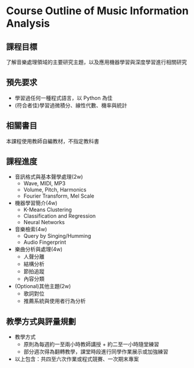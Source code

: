 # Course Outline of Music Information Analysis

## 課程目標

了解音樂處理領域的主要研究主題，以及應用機器學習與深度學習進行相關研究

## 預先要求

* 學習過任何一種程式語言，以 Python 為佳
* (符合者佳)學習過微積分、線性代數、機率與統計

## 相關書目

本課程使用教師自編教材，不指定教科書

## 課程進度

* 音訊格式與基本聲學處理(2w)
  * Wave, MIDI, MP3
  * Volume, Pitch, Harmonics
  * Fourier Transform, Mel Scale
* 機器學習簡介(4w)
  * K-Means Clustering
  * Classification and Regression
  * Neural Networks
* 音樂檢索(4w)
  * Query by Singing/Humming
  * Audio Fingerprint
* 樂曲分析與處理(4w)
  * 人聲分離
  * 結構分析
  * 節拍追蹤
  * 內容分類
* (Optional)其他主題(2w)
  * 歌詞對位
  * 推薦系統與使用者行為分析

## 教學方式與評量規劃

* 教學方式
  * 原則為每週約一至兩小時教師講授 + 約二至一小時隨堂練習
  * 部分週次得為翻轉教學，課堂時段進行同學作業展示或加強練習
* 以上包含：共四至六次作業或程式競賽、一次期末專案
